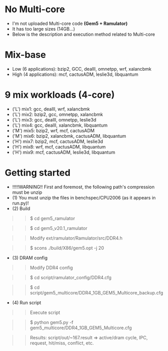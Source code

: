 # No Multi-core

- I'm not uploaded Multi-core code **(Gem5 + Ramulator)**
- It has too large sizes (14GB...)
- Below is the description and execution method related to Multi-core

# Mix-base
- Low (6 applications): bzip2, GCC, dealII, omnetpp, wrf, xalancbmk
- High (4 applications): mcf, cactusADM, leslie3d, libquantum

# 9 mix workloads (4-core)
- ('L') mix1: gcc, dealII, wrf, xalancbmk
- ('L') mix2: bzip2, gcc, omnetpp, xalancbmk
- ('L') mix3: gcc, dealII, omnetpp, leslie3d
- ('L') mix4: gcc, dealII, xalancbmk, libquantum
- ('M') mix5: bzip2, wrf, mcf, cactusADM
- ('M') mix6: bzip2, xalancbmk, cactusADM, libquantum
- ('H') mix7: bzip2, mcf, cactusADM, leslie3d
- ('H') mix8: wrf, mcf, cactusADM, libquantum
- ('H') mix9: mcf, cactusADM, leslie3d, libquantum


# Getting started
- !!!!!WARNING!! First and foremost, the following path's compression must be unzip
- (1) You must unzip the files in benchspec/CPU2006 (as it appears in run.py)!
- (2) Build
>> $ cd gem5_ramulator

>> $ cd gem5_v20.1_ramulator

>> Modify ext/ramulator/Ramulator/src/DDR4.h

>> $ scons ./build/X86/gem5.opt -j 20
- (3) DRAM config
>> Modify DDR4 config

>> $ cd script/ramulator_config/DDR4.cfg

>> $ cd script/gem5_multicore/DDR4_1GB_GEM5_Multicore_backup.cfg
- (4) Run script
>> Execute script

>> $ python gem5.py -f gem5_multicore/DDR4_1GB_GEM5_Multicore.cfg

>> Results: script/out/~167.result => active/dram cycle, IPC, request, hit/miss, conflict, etc.
